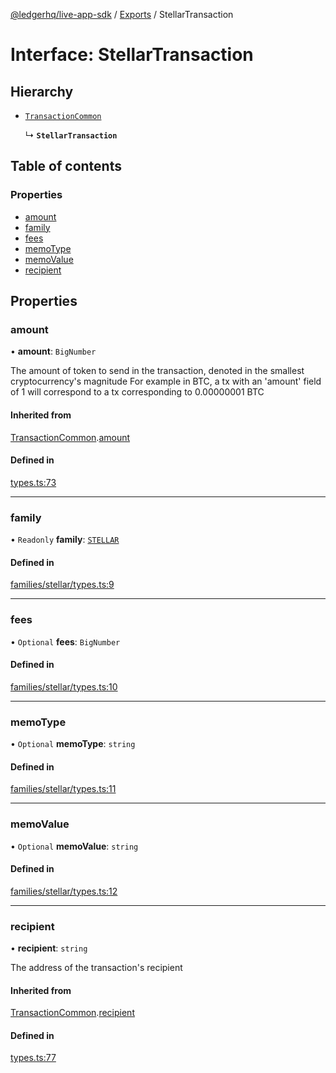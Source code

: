 [@ledgerhq/live-app-sdk](../README.md) / [Exports](../modules.md) / StellarTransaction

# Interface: StellarTransaction

## Hierarchy

- [`TransactionCommon`](TransactionCommon.md)

  ↳ **`StellarTransaction`**

## Table of contents

### Properties

- [amount](StellarTransaction.md#amount)
- [family](StellarTransaction.md#family)
- [fees](StellarTransaction.md#fees)
- [memoType](StellarTransaction.md#memotype)
- [memoValue](StellarTransaction.md#memovalue)
- [recipient](StellarTransaction.md#recipient)

## Properties

### amount

• **amount**: `BigNumber`

The amount of token to send in the transaction, denoted in the smallest cryptocurrency's magnitude
For example in BTC, a tx with an 'amount' field of 1 will correspond to a tx corresponding to 0.00000001 BTC

#### Inherited from

[TransactionCommon](TransactionCommon.md).[amount](TransactionCommon.md#amount)

#### Defined in

[types.ts:73](https://github.com/LedgerHQ/live-app-sdk/blob/d6e8ab1/src/types.ts#L73)

___

### family

• `Readonly` **family**: [`STELLAR`](../enums/FAMILIES.md#stellar)

#### Defined in

[families/stellar/types.ts:9](https://github.com/LedgerHQ/live-app-sdk/blob/d6e8ab1/src/families/stellar/types.ts#L9)

___

### fees

• `Optional` **fees**: `BigNumber`

#### Defined in

[families/stellar/types.ts:10](https://github.com/LedgerHQ/live-app-sdk/blob/d6e8ab1/src/families/stellar/types.ts#L10)

___

### memoType

• `Optional` **memoType**: `string`

#### Defined in

[families/stellar/types.ts:11](https://github.com/LedgerHQ/live-app-sdk/blob/d6e8ab1/src/families/stellar/types.ts#L11)

___

### memoValue

• `Optional` **memoValue**: `string`

#### Defined in

[families/stellar/types.ts:12](https://github.com/LedgerHQ/live-app-sdk/blob/d6e8ab1/src/families/stellar/types.ts#L12)

___

### recipient

• **recipient**: `string`

The address of the transaction's recipient

#### Inherited from

[TransactionCommon](TransactionCommon.md).[recipient](TransactionCommon.md#recipient)

#### Defined in

[types.ts:77](https://github.com/LedgerHQ/live-app-sdk/blob/d6e8ab1/src/types.ts#L77)
